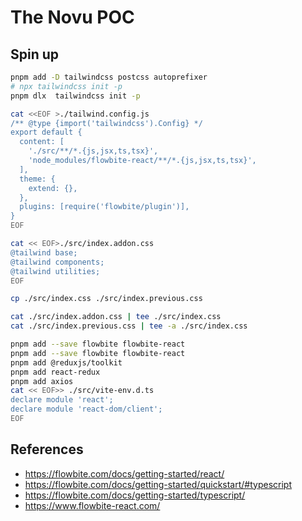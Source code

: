 # The Novu POC

## Spin up


```bash
pnpm add -D tailwindcss postcss autoprefixer
# npx tailwindcss init -p
pnpm dlx  tailwindcss init -p

cat <<EOF >./tailwind.config.js
/** @type {import('tailwindcss').Config} */
export default {
  content: [
    './src/**/*.{js,jsx,ts,tsx}',
    'node_modules/flowbite-react/**/*.{js,jsx,ts,tsx}',
  ],
  theme: {
    extend: {},
  },
  plugins: [require('flowbite/plugin')],
}
EOF

cat << EOF>./src/index.addon.css
@tailwind base;
@tailwind components;
@tailwind utilities;
EOF

cp ./src/index.css ./src/index.previous.css

cat ./src/index.addon.css | tee ./src/index.css
cat ./src/index.previous.css | tee -a ./src/index.css

pnpm add --save flowbite flowbite-react
pnpm add --save flowbite flowbite-react
pnpm add @reduxjs/toolkit
pnpm add react-redux
pnpm add axios
cat << EOF>> ./src/vite-env.d.ts
declare module 'react';
declare module 'react-dom/client';
EOF

```


## References

* https://flowbite.com/docs/getting-started/react/
* https://flowbite.com/docs/getting-started/quickstart/#typescript
* https://flowbite.com/docs/getting-started/typescript/
* https://www.flowbite-react.com/